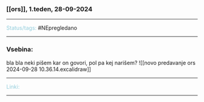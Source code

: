 ### [[ors]], 1.teden, 28-09-2024
---

<font color="#92cddc">Status/tags:</font> #NEpregledano

---

### Vsebina:

bla bla neki pišem kar on govori, pol pa kej narišem?
![[novo predavanje ors 2024-09-28 10.36.14.excalidraw]]



---

<font color="#92cddc">Linki:</font>


---

